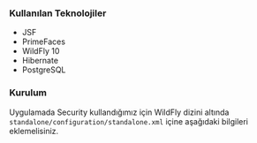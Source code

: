 ### Kullanılan Teknolojiler
* JSF 
* PrimeFaces 
* WildFly 10
* Hibernate 
* PostgreSQL 


### Kurulum
Uygulamada Security kullandığımız için WildFly dizini altında ``` standalone/configuration/standalone.xml ``` içine aşağıdaki bilgileri eklemelisiniz.
